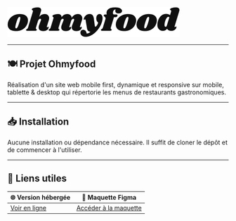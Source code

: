 ![Logo Ohmyfood](assets/images/logo/ohmyfood.png)

---

## 🍽️ Projet Ohmyfood
Réalisation d'un site web mobile first, dynamique et responsive sur mobile, tablette & desktop qui répertorie les menus de restaurants gastronomiques.

---

## 📥 Installation
Aucune installation ou dépendance nécessaire. Il suffit de cloner le dépôt et de commencer à l'utiliser.

---

## 🔗 Liens utiles

| 🌐 **Version hébergée**                        | 🎨 **Maquette Figma**                              |
|-----------------------------------------------|--------------------------------------------------|
| [Voir en ligne](https://oxmada.github.io/Ohmyfood/) | [Accéder à la maquette](https://www.figma.com/file/t4449fzDnwGYmzuwQdu87V/Projet-3-FR---Ohmyfood?node-id=0%3A1) |

